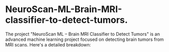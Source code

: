 # NeuroScan-ML-Brain-MRI-classifier-to-detect-tumors.
The project "NeuroScan ML – Brain MRI Classifier to Detect Tumors" is an advanced machine learning project focused on detecting brain tumors from MRI scans. Here's a detailed breakdown:
